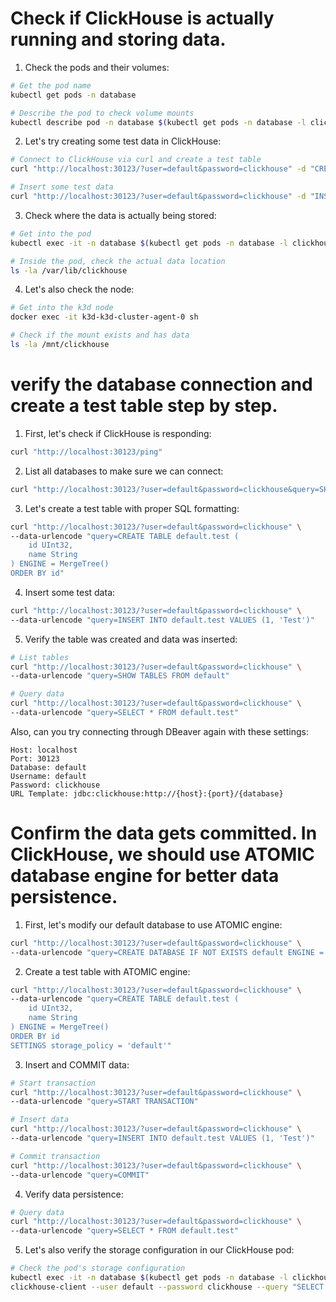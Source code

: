 # Check if ClickHouse is actually running and storing data.

1. Check the pods and their volumes:
```bash
# Get the pod name
kubectl get pods -n database

# Describe the pod to check volume mounts
kubectl describe pod -n database $(kubectl get pods -n database -l clickhouse.altinity.com/app=chop -o jsonpath='{.items[0].metadata.name}')
```

2. Let's try creating some test data in ClickHouse:
```bash
# Connect to ClickHouse via curl and create a test table
curl "http://localhost:30123/?user=default&password=clickhouse" -d "CREATE TABLE test (id UInt32, name String) ENGINE = MergeTree() ORDER BY id"

# Insert some test data
curl "http://localhost:30123/?user=default&password=clickhouse" -d "INSERT INTO test VALUES (1, 'Test')"
```

3. Check where the data is actually being stored:
```bash
# Get into the pod
kubectl exec -it -n database $(kubectl get pods -n database -l clickhouse.altinity.com/app=chop -o jsonpath='{.items[0].metadata.name}') -- bash

# Inside the pod, check the actual data location
ls -la /var/lib/clickhouse
```

4. Let's also check the node:
```bash
# Get into the k3d node
docker exec -it k3d-k3d-cluster-agent-0 sh

# Check if the mount exists and has data
ls -la /mnt/clickhouse
```

# verify the database connection and create a test table step by step.

1. First, let's check if ClickHouse is responding:
```bash
curl "http://localhost:30123/ping"
```

2. List all databases to make sure we can connect:
```bash
curl "http://localhost:30123/?user=default&password=clickhouse&query=SHOW%20DATABASES"
```

3. Let's create a test table with proper SQL formatting:
```bash
curl "http://localhost:30123/?user=default&password=clickhouse" \
--data-urlencode "query=CREATE TABLE default.test (
    id UInt32,
    name String
) ENGINE = MergeTree()
ORDER BY id"
```

4. Insert some test data:
```bash
curl "http://localhost:30123/?user=default&password=clickhouse" \
--data-urlencode "query=INSERT INTO default.test VALUES (1, 'Test')"
```

5. Verify the table was created and data was inserted:
```bash
# List tables
curl "http://localhost:30123/?user=default&password=clickhouse" \
--data-urlencode "query=SHOW TABLES FROM default"

# Query data
curl "http://localhost:30123/?user=default&password=clickhouse" \
--data-urlencode "query=SELECT * FROM default.test"
```

Also, can you try connecting through DBeaver again with these settings:
```
Host: localhost
Port: 30123
Database: default
Username: default
Password: clickhouse
URL Template: jdbc:clickhouse:http://{host}:{port}/{database}
```

# Confirm the data gets committed. In ClickHouse, we should use ATOMIC database engine for better data persistence.

1. First, let's modify our default database to use ATOMIC engine:
```bash
curl "http://localhost:30123/?user=default&password=clickhouse" \
--data-urlencode "query=CREATE DATABASE IF NOT EXISTS default ENGINE = Atomic"
```

2. Create a test table with ATOMIC engine:
```bash
curl "http://localhost:30123/?user=default&password=clickhouse" \
--data-urlencode "query=CREATE TABLE default.test (
    id UInt32,
    name String
) ENGINE = MergeTree()
ORDER BY id
SETTINGS storage_policy = 'default'"
```

3. Insert and COMMIT data:
```bash
# Start transaction
curl "http://localhost:30123/?user=default&password=clickhouse" \
--data-urlencode "query=START TRANSACTION"

# Insert data
curl "http://localhost:30123/?user=default&password=clickhouse" \
--data-urlencode "query=INSERT INTO default.test VALUES (1, 'Test')"

# Commit transaction
curl "http://localhost:30123/?user=default&password=clickhouse" \
--data-urlencode "query=COMMIT"
```

4. Verify data persistence:
```bash
# Query data
curl "http://localhost:30123/?user=default&password=clickhouse" \
--data-urlencode "query=SELECT * FROM default.test"
```

5. Let's also verify the storage configuration in our ClickHouse pod:
```bash
# Check the pod's storage configuration
kubectl exec -it -n database $(kubectl get pods -n database -l clickhouse.altinity.com/app=chop -o jsonpath='{.items[0].metadata.name}') -- \
clickhouse-client --user default --password clickhouse --query "SELECT * FROM system.storage_policies"
```
